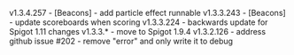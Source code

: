 v1.3.4.257 - [Beacons] - add particle effect runnable
v1.3.3.243 - [Beacons] - update scoreboards when scoring
v1.3.3.224 - backwards update for Spigot 1.11 changes
v1.3.3.* - move to Spigot 1.9.4
v1.3.2.126 - address github issue #202 - remove "error" and only write it to debug